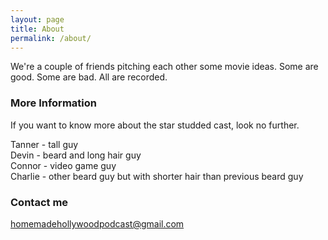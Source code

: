 ```yaml
---
layout: page
title: About
permalink: /about/
---
```


We're a couple of friends pitching each other some movie ideas. Some are good. Some are bad. All are recorded.

### More Information

If you want to know more about the star studded cast, look no further.

Tanner - tall guy  
Devin - beard and long hair guy  
Connor - video game guy  
Charlie - other beard guy but with shorter hair than previous beard guy  

### Contact me

[homemadehollywoodpodcast@gmail.com](mailto:homemadehollywoodpodcast@gmail.com)
